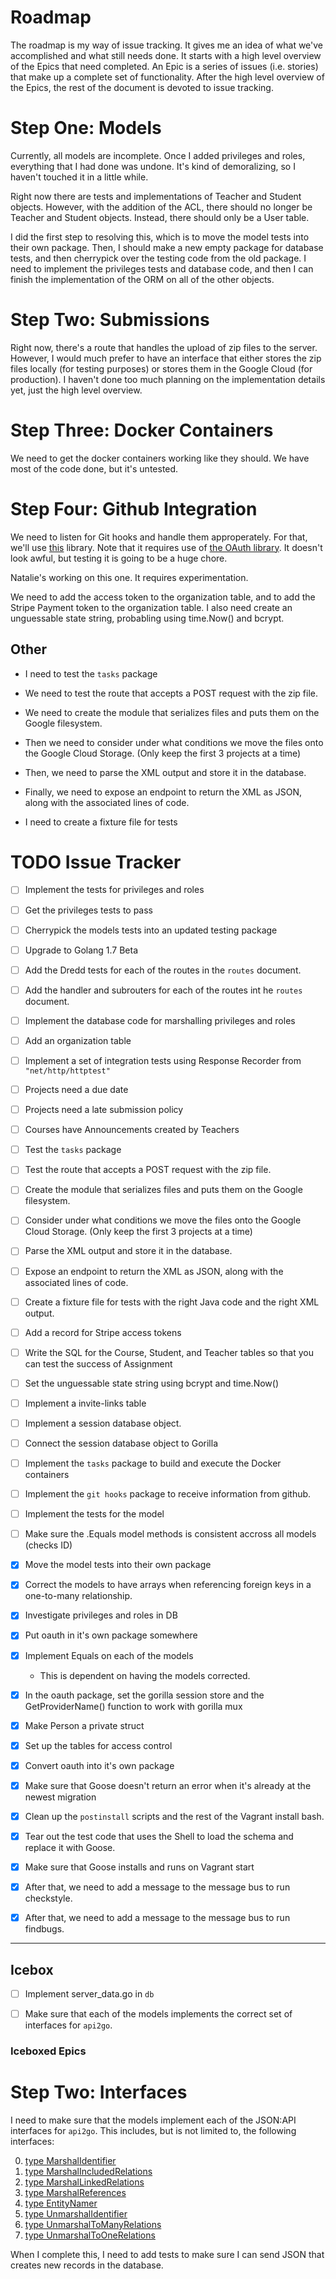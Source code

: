 # Roadmap

The roadmap is my way of issue tracking. It gives me an idea of what we've accomplished and what still needs done. It starts with a high level overview of the Epics that need completed. An Epic is a series of issues (i.e. stories) that make up a complete set of functionality. After the high level overview of the Epics, the rest of the document is devoted to issue tracking.

# Step One: Models

Currently, all models are incomplete. Once I added privileges and roles, everything that I had done was undone. It's kind of demoralizing, so I haven't touched it in a little while.

Right now there are tests and implementations of Teacher and Student objects. However, with the addition of the ACL, there should no longer be Teacher and Student objects. Instead, there should only be a User table.

I did the first step to resolving this, which is to move the model tests into their own package. Then, I should make a new empty package for database tests, and then cherrypick over the testing code from the old package. I need to implement the privileges tests and database code, and then I can finish the implementation of the ORM on all of the other objects.

# Step Two: Submissions

Right now, there's a route that handles the upload of zip files to the server. However, I would much prefer to have an interface that either stores the zip files locally (for testing purposes) or stores them in the Google Cloud (for production). I haven't done too much planning on the implementation details yet, just the high level overview.

# Step Three: Docker Containers

We need to get the docker containers working like they should. We have most of the code done, but it's untested.

# Step Four: Github Integration

We need to listen for Git hooks and handle them approperately. For that, we'll use [this](https://github.com/google/go-github) library. Note that it requires use of [the OAuth library](https://github.com/golang/oauth2). It doesn't look awful, but testing it is going to be a huge chore.

Natalie's working on this one. It requires experimentation.

We need to add the access token to the organization table, and to add the Stripe Payment token to the organization table. I also need create an unguessable state string, probabling using time.Now() and bcrypt.

## Other

- I need to test the `tasks` package
- We need to test the route that accepts a POST request with the zip file.
- We need to create the module that serializes files and puts them on the Google filesystem.
- Then we need to consider under what conditions we move the files onto the Google Cloud Storage. (Only keep the first 3 projects at a time)
- Then, we need to parse the XML output and store it in the database.

- Finally, we need to expose an endpoint to return the XML as JSON, along with the associated lines of code.

- I need to create a fixture file for tests

# TODO Issue Tracker

- [ ] Implement the tests for privileges and roles

- [ ] Get the privileges tests to pass

- [ ] Cherrypick the models tests into an updated testing package

- [ ] Upgrade to Golang 1.7 Beta

- [ ] Add the Dredd tests for each of the routes in the `routes` document.

- [ ] Add the handler and subrouters for each of the routes int he `routes` document.

- [ ] Implement the database code for marshalling privileges and roles

- [ ] Add an organization table

- [ ] Implement a set of integration tests using Response Recorder from `"net/http/httptest"`
- [ ] Projects need a due date

- [ ] Projects need a late submission policy

- [ ] Courses have Announcements created by Teachers

- [ ] Test the `tasks` package

- [ ] Test the route that accepts a POST request with the zip file.

- [ ] Create the module that serializes files and puts them on the Google filesystem.

- [ ] Consider under what conditions we move the files onto the Google Cloud Storage. (Only keep the first 3 projects at a time)

- [ ] Parse the XML output and store it in the database.

- [ ] Expose an endpoint to return the XML as JSON, along with the associated lines of code.

- [ ] Create a fixture file for tests with the right Java code and the right XML output.

- [ ] Add a record for Stripe access tokens

- [ ] Write the SQL for the Course, Student, and Teacher tables so that you can test the success of Assignment

- [ ] Set the unguessable state string using bcrypt and time.Now()

- [ ] Implement a invite-links table

- [ ] Implement a session database object.

- [ ] Connect the session database object to Gorilla

- [ ] Implement the `tasks` package to build and execute the Docker containers

- [ ] Implement the `git hooks` package to receive information from github.

- [ ] Implement the tests for the model

- [ ] Make sure the .Equals model methods is consistent accross all models (checks ID)

- [x] Move the model tests into their own package

- [x] Correct the models to have arrays when referencing foreign keys in a one-to-many relationship.

- [x] Investigate privileges and roles in DB

- [x] Put oauth in it's own package somewhere

- [x] Implement Equals on each of the models
    - This is dependent on having the models corrected.

- [x] In the oauth package, set the gorilla session store and the GetProviderName() function to work with gorilla mux

- [x] Make Person a private struct

- [x] Set up the tables for access control

- [x] Convert oauth into it's own package

- [x] Make sure that Goose doesn't return an error when it's already at the newest migration

- [x] Clean up the `postinstall` scripts and the rest of the Vagrant install bash.

- [x] Tear out the test code that uses the Shell to load the schema and replace it with Goose.

- [x] Make sure that Goose installs and runs on Vagrant start

- [x] After that, we need to add a message to the message bus to run checkstyle.

- [x] After that, we need to add a message to the message bus to run findbugs.

------------------------

## Icebox

- [ ] Implement server_data.go in `db`

- [ ] Make sure that each of the models implements the correct set of interfaces for `api2go`. 

### Iceboxed Epics

# Step Two: Interfaces

I need to make sure that the models implement each of the JSON:API interfaces for `api2go`.
This includes, but is not limited to, the following interfaces:

0. [type MarshalIdentifier](https://godoc.org/github.com/manyminds/api2go/jsonapi#MarshalIdentifier)
0. [type MarshalIncludedRelations](https://godoc.org/github.com/manyminds/api2go/jsonapi#MarshalIncludedRelations)
0. [type MarshalLinkedRelations](https://godoc.org/github.com/manyminds/api2go/jsonapi#MarshalLinkedRelations)
0. [type MarshalReferences](https://godoc.org/github.com/manyminds/api2go/jsonapi#MarshalReferences)
0. [type EntityNamer](https://godoc.org/github.com/manyminds/api2go/jsonapi#EntityNamer)
0. [type UnmarshalIdentifier](https://godoc.org/github.com/manyminds/api2go/jsonapi#UnmarshalIdentifier)
0. [type UnmarshalToManyRelations](https://godoc.org/github.com/manyminds/api2go/jsonapi#UnmarshalToManyRelations)
0. [type UnmarshalToOneRelations](https://godoc.org/github.com/manyminds/api2go/jsonapi#UnmarshalToOneRelations)

When I complete this, I need to add tests to make sure I can send JSON that creates new records in the database.

